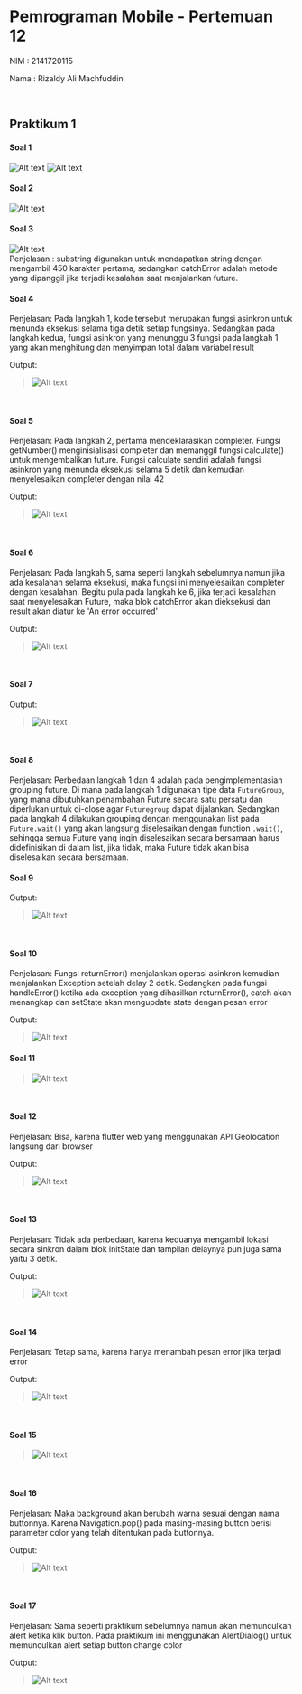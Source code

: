 # Pemrograman Mobile - Pertemuan 12

NIM : 2141720115

Nama : Rizaldy Ali Machfuddin

<br>

## Praktikum 1

#### Soal 1
![Alt text](docs/soal1.png)
![Alt text](docs/soal1.gif)
<br>

#### Soal 2
![Alt text](docs/soal2.png)
<br>

#### Soal 3
![Alt text](docs/soal3.gif)
<br>
Penjelasan :
substring digunakan untuk mendapatkan string dengan mengambil 450 karakter pertama, sedangkan catchError adalah metode yang dipanggil jika terjadi kesalahan saat menjalankan future.

#### Soal 4
Penjelasan:
Pada langkah 1, kode tersebut merupakan fungsi asinkron untuk menunda eksekusi selama tiga detik setiap fungsinya. Sedangkan pada langkah kedua, fungsi asinkron yang menunggu 3 fungsi pada langkah 1 yang akan menghitung dan menyimpan total dalam variabel result

Output: 
> ![Alt text](docs/soal4.gif)
<br>

#### Soal 5
Penjelasan:
Pada langkah 2, pertama mendeklarasikan completer. Fungsi getNumber() menginisialisasi completer dan memanggil fungsi calculate() untuk mengembalikan future. Fungsi calculate sendiri adalah fungsi asinkron yang menunda eksekusi selama 5 detik dan kemudian menyelesaikan completer dengan nilai 42

Output: 
> ![Alt text](docs/soal5.gif)
<br>

#### Soal 6
Penjelasan:
Pada langkah 5, sama seperti langkah sebelumnya namun jika ada kesalahan selama eksekusi, maka fungsi ini menyelesaikan completer dengan kesalahan. Begitu pula pada langkah ke 6, jika terjadi kesalahan saat menyelesaikan Future, maka blok catchError akan dieksekusi dan result akan diatur ke 'An error occurred'

Output: 
> ![Alt text](docs/soal6.gif)
<br>

#### Soal 7
Output: 
> ![Alt text](docs/soal7.gif)
<br>

#### Soal 8
Penjelasan:
Perbedaan langkah 1 dan 4 adalah pada pengimplementasian grouping future. Di mana pada langkah 1 digunakan tipe data ```FutureGroup```, yang mana dibutuhkan penambahan Future secara satu persatu dan diperlukan untuk di-close agar ```Futuregroup``` dapat dijalankan. Sedangkan pada langkah 4 dilakukan grouping dengan menggunakan list pada ```Future.wait()``` yang akan langsung diselesaikan dengan function ```.wait()```, sehingga semua Future yang ingin diselesaikan secara bersamaan harus didefinisikan di dalam list, jika tidak, maka Future tidak akan bisa diselesaikan secara bersamaan.
<br>

#### Soal 9
Output: 
> ![Alt text](docs/soal9.gif)
<br>

#### Soal 10
Penjelasan: 
Fungsi returnError() menjalankan operasi asinkron kemudian menjalankan Exception setelah delay 2 detik. Sedangkan pada fungsi handleError() ketika ada exception yang dihasilkan returnError(), catch akan menangkap dan setState akan mengupdate state dengan pesan error
<br>

Output: 
> ![Alt text](docs/soal10.gif)

#### Soal 11
> ![Alt text](docs/soal11.png)
<br>

#### Soal 12
Penjelasan:
Bisa, karena flutter web yang menggunakan API Geolocation langsung dari browser

Output: 
> ![Alt text](docs/soal12.gif)
<br>

#### Soal 13
Penjelasan:
Tidak ada perbedaan, karena keduanya mengambil lokasi secara sinkron dalam blok initState dan tampilan delaynya pun juga sama yaitu 3 detik.

Output: 
>![Alt text](docs/soal13.gif)
<br>

#### Soal 14
Penjelasan:
Tetap sama, karena hanya menambah pesan error jika terjadi error

Output: 
> ![Alt text](docs/soal14.gif)
<br>

#### Soal 15
> ![Alt text](docs/soal15.png)
<br>

#### Soal 16
Penjelasan:
Maka background akan berubah warna sesuai dengan nama buttonnya. Karena Navigation.pop() pada masing-masing button berisi parameter color yang telah ditentukan pada buttonnya.

Output: 
> ![Alt text](docs/soal16.gif)
<br>

#### Soal 17
Penjelasan:
Sama seperti praktikum sebelumnya namun akan memunculkan alert ketika klik button. Pada praktikum ini menggunakan AlertDialog() untuk memunculkan alert setiap button change color

Output: 
> ![Alt text](docs/soal17.gif)
<br>